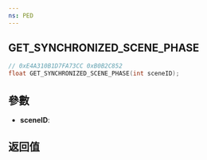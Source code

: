 ```yaml
---
ns: PED
---
```

## GET_SYNCHRONIZED_SCENE_PHASE

```c
// 0xE4A310B1D7FA73CC 0xB0B2C852
float GET_SYNCHRONIZED_SCENE_PHASE(int sceneID);
```


## 參數
* **sceneID**: 

## 返回值
